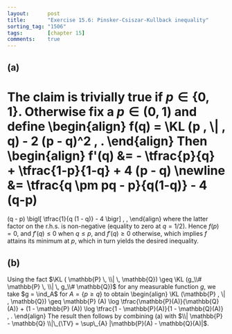 ```yaml
---
layout:      post
title:       "Exercise 15.6: Pinsker-Csiszar-Kullback inequality"
sorting_tag: "1506"
tags:        [chapter 15]
comments:    true
---
```


## (a)

The claim is trivially true if $p \in \lbrace 0, 1 \rbrace$. Otherwise fix a $p \in (0, 1)$ and define
\begin{align}
  f(q) = \KL (p \, \\| \, q) - 2 (p - q)^2 \, .
\end{align}
Then
\begin{align}
  f'(q) &= - \tfrac{p}{q} + \tfrac{1-p}{1-q} + 4 (p - q)
  \newline
  &= \tfrac{q \pm pq - p}{q(1-q)} - 4 (q-p)
  =
  (q - p) \bigl[
    \tfrac{1}{q (1 - q)} - 4
  \bigr]
  \, ,
\end{align}
where the latter factor on the r.h.s. is non-negative (equality to zero at $q = 1/2$).
Hence $f(p) = 0$, and $f'(q) \leq 0$ when $q \leq p$, and $f'(q) \geq 0$ otherwise, which implies $f$ attains its minimum at $p$, which in turn yields the desired inequality.


## (b)

Using the fact $\KL ( \mathbb{P} \, \\| \, \mathbb{Q}) \geq \KL (g_\\# \mathbb{P} \, \\| \, g_\\# \mathbb{Q})$ for any measurable function $g$, we take $g = \ind_A$ for $A = \lbrace p \geq  q \rbrace$ to obtain
\begin{align}
  \KL (\mathbb{P} \, \\| \, \mathbb{Q})
  \geq
  \mathbb{P} (A) \log \tfrac{\mathbb{P}(A)}{\mathbb{Q}(A)}
  +
  (1 - \mathbb{P} (A)) \log \tfrac{1 - \mathbb{P}(A)}{1 - \mathbb{Q}(A)}
  \, .
\end{align}
The result then follows by combining (a) with $\\| \mathbb{P} - \mathbb{Q} \\|\_{\TV} = \sup\_{A} |\mathbb{P}(A) - \mathbb{Q}(A)|$.
